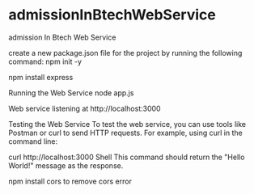 # admissionInBtechWebService
admission In Btech Web Service

create a new package.json file for the project by running the following command:
npm init -y

npm install express

Running the Web Service
node app.js

Web service listening at http://localhost:3000

Testing the Web Service
To test the web service, you can use tools like Postman or curl to send HTTP requests. For example, using curl in the command line:

curl http://localhost:3000
Shell
This command should return the "Hello World!" message as the response.

npm install cors to remove cors error